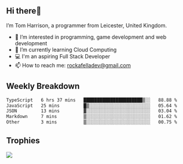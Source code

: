 ## Hi there👋
I’m Tom Harrison, a programmer from Leicester, United Kingdom.
- 👀 I’m interested in programming, game development and web development
- 🌱 I’m currently learning Cloud Computing
- 💻 I'm an aspiring Full Stack Developer
- 📫 How to reach me: [rockafelladev@gmail.com](rockafelladev@gmail.com)

## Weekly Breakdown

<!--START_SECTION:waka-->

```txt
TypeScript   6 hrs 37 mins   ██████████████████████▒░░   88.88 %
JavaScript   25 mins         █▒░░░░░░░░░░░░░░░░░░░░░░░   05.64 %
JSON         13 mins         ▓░░░░░░░░░░░░░░░░░░░░░░░░   03.04 %
Markdown     7 mins          ▒░░░░░░░░░░░░░░░░░░░░░░░░   01.62 %
Other        3 mins          ▒░░░░░░░░░░░░░░░░░░░░░░░░   00.75 %
```

<!--END_SECTION:waka-->

## Trophies

<img src="https://github-profile-trophy.vercel.app/?username=TomHarrison001&theme=nord&no-frame=true&margin-w=10&column=7" />
